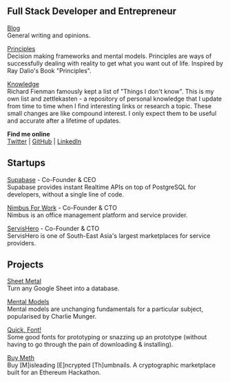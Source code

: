 

## Full Stack Developer and Entrepreneur

[Blog](/blog/) <br />General writing and opinions.

[Principles](/principles/) <br />Decision making frameworks and mental models. Principles are ways of successfully dealing with reality to get what you want out of life. Inspired by Ray Dalio's Book "Principles". 

[Knowledge](/knowledge/) <br />Richard Fienman famously kept a list of "Things I don't know". This is my own list and zettlekasten - a repository of personal knowledge that I update from time to time when I find interesting links or research a topic. These small changes are like compound interest. I only expect them to be useful and accurate after a lifetime of updates.

**Find me online** <br />[Twitter](https://twitter.com/kiwicopple) | [GitHub](https://github.com/kiwicopple) | [LinkedIn](https://www.linkedin.com/in/paulcopplestone/)


## Startups

[Supabase](https://supabase.io) - Co-Founder & CEO<br />
Supabase provides instant Realtime APIs on top of PostgreSQL for developers, without a single line of code.

[Nimbus For Work](https://nimbusforwork.com) - Co-Founder & CTO<br />
Nimbus is an office management platform and service provider.

[ServisHero](https://servishero.com) - Co-Founder & CTO<br />
ServisHero is one of South-East Asia's largest marketplaces for service providers.


## Projects

[Sheet Metal](https://sheetmetal.io)<br />
Turn any Google Sheet into a database.

[Mental Models](https://mentalmodels.co)<br />
Mental models are unchanging fundamentals for a particular subject, popularised by Charlie Munger.

[Quick, Font!](https://quickfont.xyz)<br />
Some good fonts for prototyping or snazzing up an prototype (without having to go through the pain of downloading & installing).

[Buy Meth](https://buymeth.com/)<br />
Buy [M]isleading [E]ncrypted [Th]umbnails. A cryptographic marketplace built for an Ethereum Hackathon.
